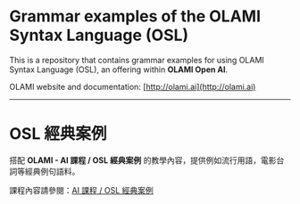 # Grammar examples of the OLAMI Syntax Language (OSL)

This is a repository that contains grammar examples for using OLAMI Syntax Language (OSL), an offering within **OLAMI Open AI**. 

OLAMI website and documentation: [http://olami.ai](http://olami.ai)

* * *

# OSL 經典案例

搭配 **OLAMI - AI 課程 / OSL 經典案例** 的教學內容，提供例如流行用語，電影台詞等經典例句語料。

課程內容請參閱：[AI 課程 / OSL 經典案例](https://tw.olami.ai/school/category/classic)

